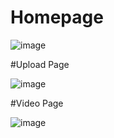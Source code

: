 # Homepage

![image](https://user-images.githubusercontent.com/75611417/193393319-73315de4-48ab-4ff1-900a-d1856ef4533f.png)

#Upload Page

![image](https://user-images.githubusercontent.com/75611417/193393394-4ff5c8d4-ea7d-469f-9d11-405d0fb154e1.png)

#Video Page

![image](https://user-images.githubusercontent.com/75611417/193393424-6ced15cf-574e-4580-bb94-c89c5336f0bb.png)


